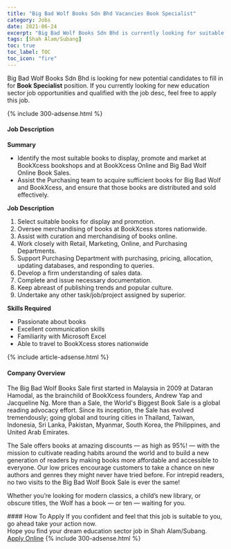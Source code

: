 ```yaml
---
title: "Big Bad Wolf Books Sdn Bhd Vacancies Book Specialist" 
category: Jobs 
date: 2021-06-24 
excerpt: "Big Bad Wolf Books Sdn Bhd is currently looking for suitable person to fill in the Book Specialist which positioned at Shah Alam/Subang" 
tags: [Shah Alam/Subang] 
toc: true 
toc_label: TOC 
toc_icon: "fire" 
--- 
```


<p>Big Bad Wolf Books Sdn Bhd is looking for new potential candidates to fill in for <b>Book Specialist</b> position. If you currently looking for new education sector job opportunities and qualified with the job desc, feel free to apply this job.
</p>{% include 300-adsense.html %} 
<div><div><h4>Job Description</h4></div><div><div><span><div><p><strong>Summary</strong></p><ul><li><span>Identify the most suitable books to display, promote and market at BookXcess bookshops and at BookXcess Online and Big Bad Wolf Online Book Sales.</span></li><li><span>Assist the Purchasing team to acquire sufficient books for Big Bad Wolf and BookXcess, and ensure that those books are distributed and sold effectively.</span></li></ul><p><strong>Job Description</strong></p><ol><li>Select suitable books for display and promotion.</li><li>Oversee merchandising of books at BookXcess stores nationwide.</li><li>Assist with curation and merchandising of books online.</li><li>Work closely with Retail, Marketing, Online, and Purchasing Departments.</li><li>Support Purchasing Department with purchasing, pricing, allocation, updating databases, and responding to queries.</li><li>Develop a firm understanding of sales data.</li><li>Complete and issue necessary documentation.</li><li>Keep abreast of publishing trends and popular culture.</li><li>Undertake any other task/job/project assigned by superior.</li></ol><p><strong>Skills Required</strong></p><ul><li>Passionate about books</li><li>Excellent communication skills</li><li>Familiarity with Microsoft Excel</li><li>Able to travel to BookXcess stores nationwide</li></ul></div></span></div></div></div> 
{% include article-adsense.html %} 
<div><div><h4>Company Overview</h4></div><div><div><span><div><p>The Big Bad Wolf Books Sale first started in Malaysia in 2009 at Dataran Hamodal, as the brainchild of BookXcess founders, Andrew Yap and Jacqueline Ng. More than a Sale, the World's Biggest Book Sale is a global reading advocacy effort. Since its inception, the Sale has evolved tremendously; going global and touring cities in Thailand, Taiwan, Indonesia, Sri Lanka, Pakistan, Myanmar, South Korea, the Philippines, and United Arab Emirates.</p><p>The Sale offers books at amazing discounts &#8212; as high as 95%! &#8212; with the mission to cultivate reading habits around the world and to build a new generation of readers by making books more affordable and accessible to everyone. Our low prices encourage customers to take a chance on new authors and genres they might never have tried before. For intrepid readers, no two visits to the Big Bad Wolf Book Sale is ever the same!</p><p>Whether you&#8217;re looking for modern classics, a child&#8217;s new library, or obscure titles, the Wolf has a book &#8212; or ten &#8212; waiting for you.</p></div></span></div></div></div> 
#### How To Apply 
If you confident and feel that this job is suitable to you, go ahead take your action now. <br/> 
Hope you find your dream education sector job in Shah Alam/Subang. <br/> 
<a href="https://www.jobstreet.com.my/en/job/book-specialist-4598385?jobId=jobstreet-my-job-4598385" class="btn btn--info" target="_blank" rel="nofollow noopenner">Apply Online</a> 
{% include 300-adsense.html %} 